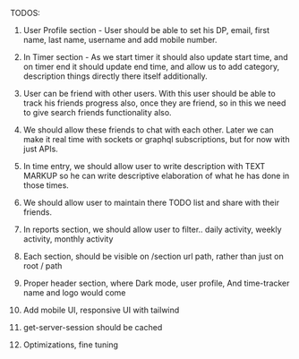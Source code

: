 TODOS:

1. User Profile section - User should be able to set his DP, email, first name, last name, username and add mobile number.
2. In Timer section - As we start timer it should also update start time, and on timer end it should update end time, and allow us to add category, description things directly there itself additionally.
3. User can be friend with other users. With this user should be able to track his friends progress also, once they are friend, so in this we need to give search friends functionality also.
4. We should allow these friends to chat with each other. Later we can make it real time with sockets or graphql subscriptions, but for now with just APIs.
5. In time entry, we should allow user to write description with TEXT MARKUP so he can write descriptive elaboration of what he has done in those times.
6. We should allow user to maintain there TODO list and share with their friends.

7. In reports section, we should allow user to filter.. daily activity, weekly activity, monthly activity
8. Each section, should be visible on /section url path, rather than just on root / path
9. Proper header section, where Dark mode, user profile, And time-tracker name and logo would come
10. Add mobile UI, responsive UI with tailwind
11. get-server-session should be cached
12. Optimizations, fine tuning
